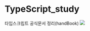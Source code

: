 # TypeScript_study
타입스크립트 공식문서 정리(handBook)
<img src="https://upload.wikimedia.org/wikipedia/commons/thumb/4/4c/Typescript_logo_2020.svg/1200px-Typescript_logo_2020.svg.png">
